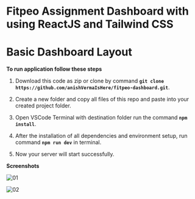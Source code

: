 # Fitpeo Assignment Dashboard with using ReactJS and Tailwind CSS
# Basic Dashboard Layout 

**To run application follow these steps**

1. Download this code as zip or clone by command **`git clone https://github.com/anishVermaIsHere/fitpeo-dashboard.git`**.

2. Create a new folder and copy all files of this repo and paste into your created project folder. 

3. Open VSCode Terminal with destination folder run the command **`npm install`**.

3. After the installation of all dependencies and environment setup, run command **`npm run dev`** in terminal.

4. Now your server will start successfully.


**Screenshots**

![01](https://github.com/anishVermaIsHere/fitpeo-dashboard/assets/97972189/ab04bd91-e6ad-44b7-a53d-c871db7d9469)

![02](https://github.com/anishVermaIsHere/fitpeo-dashboard/assets/97972189/14dffdc1-8fd1-4b1e-87e4-53e66354d6c5)
